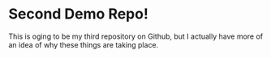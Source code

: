 # Second Demo Repo! 


This is oging to be my third repository on Github, but I actually have more of an idea of why these things are taking place.